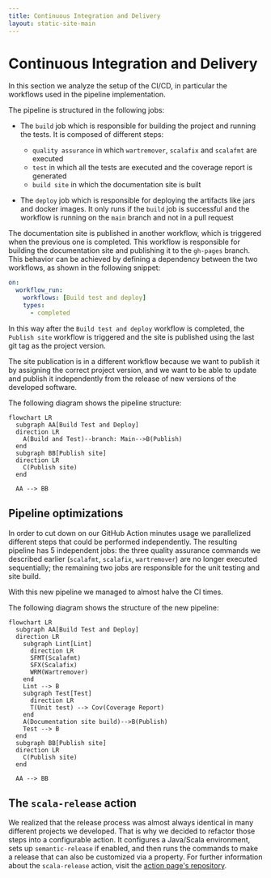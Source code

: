 ```yaml
---
title: Continuous Integration and Delivery
layout: static-site-main
---
```


# Continuous Integration and Delivery

In this section we analyze the setup of the CI/CD, in particular the workflows used in the pipeline implementation.

The pipeline is structured in the following jobs:

- The `build` job which is responsible for building the project and running the tests. It is composed
  of different steps:

  - `quality assurance` in which `wartremover`, `scalafix` and `scalafmt` are executed
  - `test` in which all the tests are executed and the coverage report is generated
  - `build site` in which the documentation site is built

- The `deploy` job which is responsible for deploying the artifacts like jars and docker images.
  It only runs if the `build` job is successful and the workflow is running on the `main` branch and
  not in a pull request

The documentation site is published in another workflow, which is triggered when the previous one is
completed. This workflow is responsible for building the documentation site and publishing it to the
`gh-pages` branch.
This behavior can be achieved by defining a dependency between the two workflows, as shown in the following snippet:

```yaml
on:
  workflow_run:
    workflows: [Build test and deploy]
    types:
      - completed
```

In this way after the `Build test and deploy` workflow is completed, the `Publish site` workflow is triggered and the site is published using the last git tag as the project version.

The site publication is in a different workflow because we want to publish it by assigning the correct
project version, and we want to be able to update and publish it independently from the release of new versions of the developed software.

The following diagram shows the pipeline structure:

```mermaid
flowchart LR
  subgraph AA[Build Test and Deploy]
  direction LR
    A(Build and Test)--branch: Main-->B(Publish)
  end
  subgraph BB[Publish site]
  direction LR
    C(Publish site)
  end

  AA --> BB
```

## Pipeline optimizations

In order to cut down on our GitHub Action minutes usage we parallelized different steps that could be
performed independently.
The resulting pipeline has 5 independent jobs: the three quality assurance commands we described earlier
(`scalafmt`, `scalafix`, `wartremover`) are no longer executed sequentially; the remaining two jobs
are responsible for the unit testing and site build.

With this new pipeline we managed to almost halve the CI times.

The following diagram shows the structure of the new pipeline:

```mermaid
flowchart LR
  subgraph AA[Build Test and Deploy]
  direction LR
    subgraph Lint[Lint]
      direction LR
      SFMT(Scalafmt)
      SFX(Scalafix)
      WRM(Wartremover)
    end
    Lint --> B
    subgraph Test[Test]
      direction LR
      T(Unit test) --> Cov(Coverage Report)
    end
    A(Documentation site build)-->B(Publish)
    Test --> B
  end
  subgraph BB[Publish site]
  direction LR
    C(Publish site)
  end

  AA --> BB
```

## The `scala-release` action

We realized that the release process was almost always identical in many different projects we developed.
That is why we decided to refactor those steps into a configurable action.
It configures a Java/Scala environment, sets up `semantic-release` if enabled, and then runs the commands
to make a release that can also be customized via a property.
For further information about the `scala-release` action,
visit the [action page's repository](https://github.com/atedeg/scala-release).
